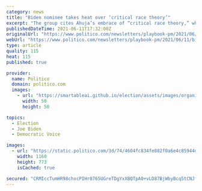 ```yaml
---
category: news
title: "Biden nominee takes heat over ‘critical race theory’"
excerpt: "The group cites Ahuja’s embrace of “critical race theory,” which they say “draws a large question as to this nominee’s ability to neutrality, fairness, and impartiality.” “Although we have not weighed in on this nomination in the past,"
publishedDateTime: 2021-06-11T17:32:00Z
originalUrl: "https://www.politico.com/newsletters/playbook-pm/2021/06/11/biden-nominee-takes-heat-over-critical-race-theory-493221"
webUrl: "https://www.politico.com/newsletters/playbook-pm/2021/06/11/biden-nominee-takes-heat-over-critical-race-theory-493221"
type: article
quality: 115
heat: 115
published: true

provider:
  name: Politico
  domain: politico.com
  images:
    - url: "https://smartableai.github.io/election/assets/images/organizations/politico.com-50x50.jpg"
      width: 50
      height: 50

topics:
  - Election
  - Joe Biden
  - Democratic Voice

images:
  - url: "https://static.politico.com/3d/74/4604fc834fe882f0a6e4c85944dd/210611-ahuja-ap-1160.jpg"
    width: 1160
    height: 773
    isCached: true

secured: "CRMIccTumHR98chvcPIHr0765UGreTDgYxXBQTpA0+vLD87BjWbyBcq5tCNJf5pKbQ73nCtQXZshMYUqdxgRsBJid4amdz4+zQlVQytnwUj4bRDyNYWlr/Kk5UR3zgjmqERAlcKS5L4+XRAkn5sTTWmqBevbO3yvAzd7/uPx3HWRdCUWOIVfobAO6D+GBd8Tc+y8Ntser8hhJctx5PV2RVAmgSSMOPu1TN6275M2QmiInUWqx3VigxQPi7SLYwiZEtbx3HicsXV6+xjRCBdBle9sqa6oZcKNhMtNonW2NQdO7mXmkDrynLuu9+JEoVdkFOQ2IOrprdFxBnbC6bsomsyev7EpGXI6MiHdbkDU46g=;m11mkQixXtkt9YDsCpUY3g=="
---
```


